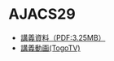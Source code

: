 # AJACS29
- [講義資料（PDF:3.25MB）](ajacs29_dbcls.pdf)
- [講義動画(TogoTV)](http://togotv.dbcls.jp/20120401.html#p01)
